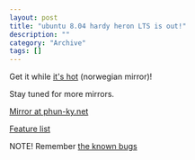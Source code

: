 ```yaml
--- 
layout: post 
title: "ubuntu 8.04 hardy heron LTS is out!"
description: ""
category: "Archive"
tags: []
---  
```

<p>Get it while <a href="http://no.releases.ubuntu.com/hardy/ubuntu-8.04-desktop-i386.iso">it's hot</a> (norwegian mirror)!</p> <p>Stay tuned for more mirrors.</p>
<p><a href="http://phun-ky.net/gnu/hardy/ubuntu-8.04-desktop-i386.iso">Mirror at phun-ky.net</a></p>
<p><a href="http://www.ubuntu.com/products/whatisubuntu/804features/">Feature list</a></p>
<p>NOTE! Remember <a href="http://https//bugs.launchpad.net/ubuntu/hardy/">the known bugs</a></p>